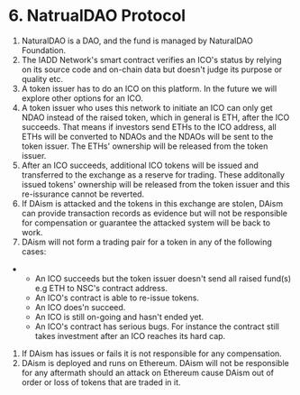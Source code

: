 # 6. NatrualDAO Protocol

1. NaturalDAO is a DAO, and the fund is managed by NaturalDAO Foundation.
2. The IADD Network's smart contract verifies an ICO's status by relying on its source code and on-chain data but doesn't judge its purpose or quality etc.
3. A token issuer has to do an ICO on this platform. In the future we will explore other options for an ICO.
4. A token issuer who uses this network to initiate an ICO can only get NDAO instead of the raised token, which in general is ETH, after the ICO succeeds. That means if investors send ETHs to the ICO address, all ETHs will be converted to NDAOs and the NDAOs will be sent to the token issuer. The ETHs' ownership will be released from the token issuer.
5. After an ICO succeeds, additional ICO tokens will be issued and transferred to the exchange as a reserve for trading. These additonally issued tokens' ownership will be released from the token issuer and this re-issurance cannot be reverted.
6. If DAism is attacked and the tokens in this exchange are stolen, DAism can provide transaction records as evidence but will not be responsible for compensation or guarantee the attacked system will be back to work.
7. DAism will not form a trading pair for a token in any of the following cases:

* * An ICO succeeds but the token issuer doesn't send all raised fund\(s\) e.g ETH to NSC's contract address.
  * An ICO's contract is able to re-issue tokens.
  * An ICO does'n succeed.
  * An ICO is still on-going and hasn't ended yet.
  * An ICO's contract has serious bugs. For instance the contract still takes investment after an ICO reaches its hard cap.

1. If DAism has issues or fails it is not responsible for any compensation.
2. DAism is deployed and runs on Ethereum. DAism will not be responsible for any aftermath should an attack on Ethereum cause DAism out of order or loss of tokens that are traded in it.

